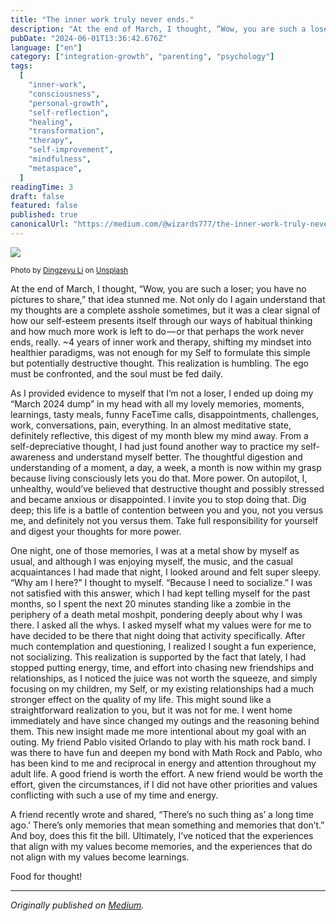 ```yaml
---
title: "The inner work truly never ends."
description: "At the end of March, I thought, “Wow, you are such a loser; you have no pictures to share,” that idea stunned me. Not only do I again…"
pubDate: "2024-06-01T13:36:42.676Z"
language: ["en"]
category: ["integration-growth", "parenting", "psychology"]
tags:
  [
    "inner-work",
    "consciousness",
    "personal-growth",
    "self-reflection",
    "healing",
    "transformation",
    "therapy",
    "self-improvement",
    "mindfulness",
    "metaspace",
  ]
readingTime: 3
draft: false
featured: false
published: true
canonicalUrl: "https://medium.com/@wizards777/the-inner-work-truly-never-ends-6e88a81d6b33"
---
```


![](https://cdn-images-1.medium.com/max/800/0*oA98rX80LnOrfXPm)

<small>Photo by [Dingzeyu Li](https://unsplash.com/@dingzeyuli?utm_source=medium&utm_medium=referral) on [Unsplash](https://unsplash.com?utm_source=medium&utm_medium=referral)</small>

At the end of March, I thought, “Wow, you are such a loser; you have no pictures to share,” that idea stunned me. Not only do I again understand that my thoughts are a complete asshole sometimes, but it was a clear signal of how our self-esteem presents itself through our ways of habitual thinking and how much more work is left to do — or that perhaps the work never ends, really. ~4 years of inner work and therapy, shifting my mindset into healthier paradigms, was not enough for my Self to formulate this simple but potentially destructive thought. This realization is humbling. The ego must be confronted, and the soul must be fed daily.

As I provided evidence to myself that I’m not a loser, I ended up doing my “March 2024 dump” in my head with all my lovely memories, moments, learnings, tasty meals, funny FaceTime calls, disappointments, challenges, work, conversations, pain, everything. In an almost meditative state, definitely reflective, this digest of my month blew my mind away. From a self-depreciative thought, I had just found another way to practice my self-awareness and understand myself better. The thoughtful digestion and understanding of a moment, a day, a week, a month is now within my grasp because living consciously lets you do that. More power. On autopilot, I, unhealthy, would’ve believed that destructive thought and possibly stressed and became anxious or disappointed. I invite you to stop doing that. Dig deep; this life is a battle of contention between you and you, not you versus me, and definitely not you versus them. Take full responsibility for yourself and digest your thoughts for more power.

One night, one of those memories, I was at a metal show by myself as usual, and although I was enjoying myself, the music, and the casual acquaintances I had made that night, I looked around and felt super sleepy. “Why am I here?” I thought to myself. “Because I need to socialize.” I was not satisfied with this answer, which I had kept telling myself for the past months, so I spent the next 20 minutes standing like a zombie in the periphery of a death metal moshpit, pondering deeply about why I was there. I asked all the whys. I asked myself what my values were for me to have decided to be there that night doing that activity specifically. After much contemplation and questioning, I realized I sought a fun experience, not socializing. This realization is supported by the fact that lately, I had stopped putting energy, time, and effort into chasing new friendships and relationships, as I noticed the juice was not worth the squeeze, and simply focusing on my children, my Self, or my existing relationships had a much stronger effect on the quality of my life. This might sound like a straightforward realization to you, but it was not for me. I went home immediately and have since changed my outings and the reasoning behind them. This new insight made me more intentional about my goal with an outing. My friend Pablo visited Orlando to play with his math rock band. I was there to have fun and deepen my bond with Math Rock and Pablo, who has been kind to me and reciprocal in energy and attention throughout my adult life. A good friend is worth the effort. A new friend would be worth the effort, given the circumstances, if I did not have other priorities and values conflicting with such a use of my time and energy.

A friend recently wrote and shared, “There’s no such thing as’ a long time ago.’ There’s only memories that mean something and memories that don’t.” And boy, does this fit the bill. Ultimately, I’ve noticed that the experiences that align with my values become memories, and the experiences that do not align with my values become learnings.

Food for thought!

---

_Originally published on [Medium](https://medium.com/@wizards777/the-inner-work-truly-never-ends-6e88a81d6b33)._
